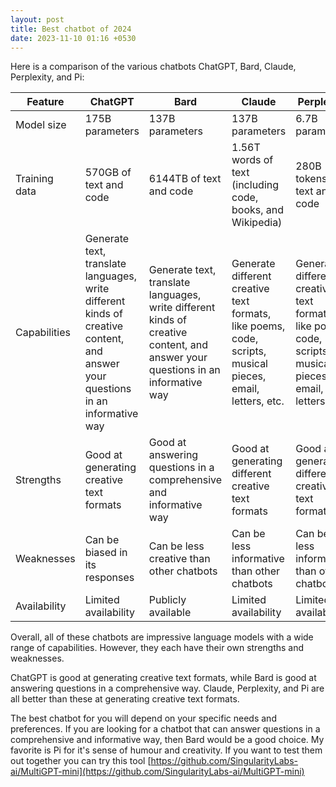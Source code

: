```yaml
---
layout: post
title: Best chatbot of 2024
date: 2023-11-10 01:16 +0530
---
```


Here is a comparison of the various chatbots ChatGPT, Bard, Claude, Perplexity, and Pi:

| Feature | ChatGPT | Bard | Claude | Perplexity | Pi |
|---|---|---|---|---|---|
| Model size | 175B parameters | 137B parameters | 137B parameters | 6.7B parameters | 6.7B parameters |
| Training data | 570GB of text and code | 6144TB of text and code | 1.56T words of text (including code, books, and Wikipedia) | 280B tokens of text and code | 280B tokens of text and code |
| Capabilities | Generate text, translate languages, write different kinds of creative content, and answer your questions in an informative way | Generate text, translate languages, write different kinds of creative content, and answer your questions in an informative way | Generate different creative text formats, like poems, code, scripts, musical pieces, email, letters, etc. | Generate different creative text formats, like poems, code, scripts, musical pieces, email, letters, etc. | Generate different creative text formats, like poems, code, scripts, musical pieces, email, letters, etc. |
| Strengths | Good at generating creative text formats | Good at answering questions in a comprehensive and informative way | Good at generating different creative text formats | Good at generating different creative text formats | Good at generating different creative text formats |
| Weaknesses | Can be biased in its responses | Can be less creative than other chatbots | Can be less informative than other chatbots | Can be less informative than other chatbots | Can be less informative than other chatbots |
| Availability | Limited availability | Publicly available | Limited availability | Limited availability | Limited availability |

Overall, all of these chatbots are impressive language models with a wide range of capabilities. However, they each have their own strengths and weaknesses. 

ChatGPT is good at generating creative text formats, while Bard is good at answering questions in a comprehensive way. Claude, Perplexity, and Pi are all better than these at generating creative text formats.

The best chatbot for you will depend on your specific needs and preferences. If you are looking for a chatbot that can answer questions in a comprehensive and informative way, then Bard would be a good choice.
My favorite is Pi for it's sense of humour and creativity. If you want to test them out together you can try this tool 
[https://github.com/SingularityLabs-ai/MultiGPT-mini](https://github.com/SingularityLabs-ai/MultiGPT-mini)


